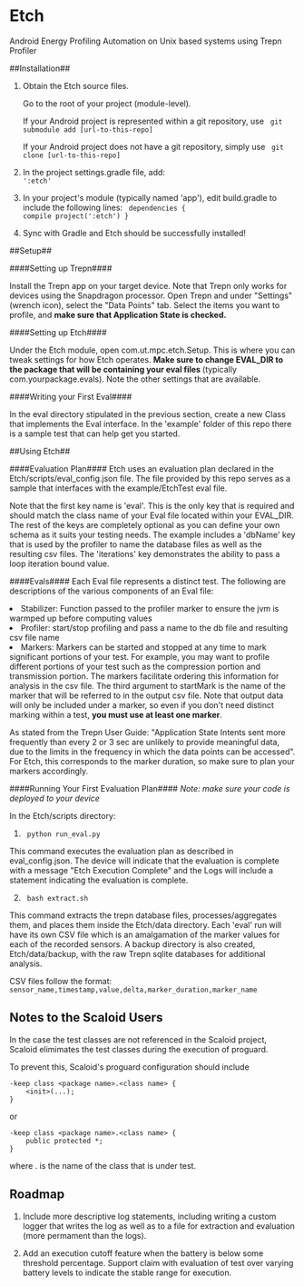 # Etch
Android Energy Profiling Automation on Unix based systems using Trepn Profiler

##Installation##

1. Obtain the Etch source files.

   Go to the root of your project (module-level).

   If your Android project is represented within a git repository, use <code> git submodule add [url-to-this-repo] </code>

   If your Android project does not have a git repository, simply use <code> git clone [url-to-this-repo] </code>

3. In the project settings.gradle file, add: <code> ':etch'</code>

4. In your project's module (typically named 'app'), edit build.gradle to include the following lines: <code> dependencies {
    compile project(':etch')
} </code>

5. Sync with Gradle and Etch should be successfully installed!

##Setup##

####Setting up Trepn####

Install the Trepn app on your target device.  Note that Trepn only works for devices using the Snapdragon processor.  Open Trepn and under "Settings" (wrench icon), select the "Data Points" tab.  Select the items you want to profile, and <b>make sure that Application State is checked. </b>

####Setting up Etch####

Under the Etch module, open com.ut.mpc.etch.Setup.  This is where you can tweak settings for how Etch operates.  <b>Make sure to change EVAL_DIR to the package that will be containing your eval files </b> (typically com.yourpackage.evals).  Note the other settings that are available.

####Writing your First Eval####

In the eval directory stipulated in the previous section, create a new Class that implements the Eval interface. In the 'example' folder of this repo there is a sample test that can help get you started.

##Using Etch##

####Evaluation Plan####
Etch uses an evaluation plan declared in the Etch/scripts/eval_config.json file.  The file provided by this repo serves as a sample that interfaces with the example/EtchTest eval file.

Note that the first key name is 'eval'.  This is the only key that is required and should match the class name of your Eval file located within your EVAL_DIR.  The rest of the keys are completely optional as you can define your own schema as it suits your testing needs.  The example includes a 'dbName' key that is used by the profiler to name the database files as well as the resulting csv files.  The 'iterations' key demonstrates the ability to pass a loop iteration bound value.

####Evals####
Each Eval file represents a distinct test. The following are descriptions of the various components of an Eval file:

<li> Stabilizer: Function passed to the profiler marker to ensure the jvm is warmped up before computing values </li>


<li> Profiler: start/stop profiling and pass a name to the db file and resulting csv file name </li>

<li> Markers: Markers can be started and stopped at any time to mark significant portions of your test.  For example, you may want to profile different portions of your test such as the compression portion and transmission portion.  The markers facilitate ordering this information for analysis in the csv file. The third argument to startMark is the name of the marker that will be referred to in the output csv file.  Note that output data will only be included under a marker, so even if you don't need distinct marking within a test, <b>you must use at least one marker</b>.

As stated from the Trepn User Guide: "Application State Intents sent more frequently than every 2 or 3 sec are unlikely to provide meaningful data, due to the limits in the frequency in which the data points can be accessed".  For Etch, this corresponds to the marker duration, so make sure to plan your markers accordingly.

####Running Your First Evaluation Plan####
*Note: make sure your code is deployed to your device*

In the Etch/scripts directory:

1. <code> python run_eval.py </code>

This command executes the evaluation plan as described in eval_config.json.  The device will indicate that the evaluation is complete with a message "Etch Execution Complete" and the Logs will include a statement indicating the evaluation is complete.

2. <code> bash extract.sh </code>

This command extracts the trepn database files, processes/aggregates them, and places them inside the Etch/data directory.  Each 'eval' run will have its own CSV file which is an amalgamation of the marker values for each of the recorded sensors.  A backup directory is also created, Etch/data/backup, with the raw Trepn sqlite databases for additional analysis.

CSV files follow the format:
<code>sensor_name,timestamp,value,delta,marker_duration,marker_name</code>

## Notes to the Scaloid Users 

In the case the test classes are not referenced in the Scaloid project, Scaloid elimimates the test classes during the execution of proguard. 

To prevent this, Scaloid's proguard configuration should include 

    -keep class <package name>.<class name> {
        <init>(...);
    }
    
or     

    -keep class <package name>.<class name> {
        public protected *;
    }

where <package name>.<class name> is the name of the class that is under test. 


## Roadmap

1. Include more descriptive log statements, including writing a custom logger that writes the log as well as to a file for extraction and evaluation (more permament than the logs).

2. Add an execution cutoff feature when the battery is below some threshold percentage.  Support claim with evaluation of test over varying battery levels to indicate the stable range for execution.
